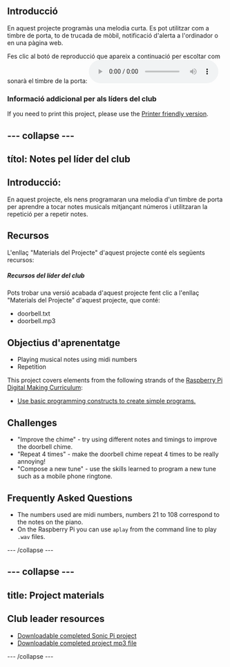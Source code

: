 ## Introducció

En aquest projecte programàs una melodia curta. Es pot utilitzar com a timbre de porta, to de trucada de mòbil, notificació d'alerta a l'ordinador o en una pàgina web.

<div id="audio-preview" class="pdf-hidden">
  Fes clic al botó de reproducció que apareix a continuació per escoltar com sonarà el timbre de la porta: <audio controls preload> <source src="resources/doorbell.mp3" type="audio/mpeg"> El teu navegador no admet l'element <code>d'àudio</code>. </audio>
</div>

### Informació addicional per als líders del club

If you need to print this project, please use the [Printer friendly version](https://projects.raspberrypi.org/en/projects/compose-tune/print).

## \--- collapse \---

## títol: Notes pel líder del club

## Introducció:

En aquest projecte, els nens programaran una melodia d'un timbre de porta per aprendre a tocar notes musicals mitjançant números i utilitzaran la repetició per a repetir notes.

## Recursos

L'enllaç "Materials del Projecte" d'aquest projecte conté els següents recursos:

##### Recursos del líder del club

Pots trobar una versió acabada d'aquest projecte fent clic a l'enllaç "Materials del Projecte" d'aquest projecte, que conté:

* doorbell.txt
* doorbell.mp3

## Objectius d'aprenentatge

* Playing musical notes using midi numbers
* Repetition

This project covers elements from the following strands of the [Raspberry Pi Digital Making Curriculum](http://rpf.io/curriculum):

* [Use basic programming constructs to create simple programs.](https://www.raspberrypi.org/curriculum/programming/creator)

## Challenges

* "Improve the chime" - try using different notes and timings to improve the doorbell chime.
* "Repeat 4 times" - make the doorbell chime repeat 4 times to be really annoying!
* "Compose a new tune" - use the skills learned to program a new tune such as a mobile phone ringtone.

## Frequently Asked Questions

* The numbers used are midi numbers, numbers 21 to 108 correspond to the notes on the piano.
* On the Raspberry Pi you can use `aplay` from the command line to play `.wav` files.

\--- /collapse \---

## \--- collapse \---

## title: Project materials

## Club leader resources

* [Downloadable completed Sonic Pi project](resources/doorbell.txt)
* [Downloadable completed project mp3 file](resources/doorbell.mp3)

\--- /collapse \---